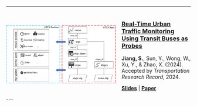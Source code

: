 <!-- ---
title: "Real-Time Urban Traffic Monitoring Using Transit Buses as Probes"
collection: publications
category: manuscripts
# permalink: /publication/2009-10-01-paper-title-number-1
permalink: /publication/TRR-2024
# excerpt: 'This paper is about the number 1. The number 2 is left for future work.'
date: 2024-07-25
venue: 'Transportation Research Record'
# slidesurl: 'http://academicpages.github.io/files/slides1.pdf'
slidesurl: 'https://github.com/skjiang07/skjiang07.github.io/blob/master/files/TRR-Slides-2024.pdf'
paperurl: 'https://doi.org/10.1177/03611981241260708'
citation: 'Jiang, S., Sun, Y., Wong, W., Xu, Y., & Zhao, X. (2024). Real-Time Urban Traffic Monitoring Using Transit Buses as Probes. Transportation Research Record, 0(0). https://doi.org/10.1177/03611981241260708'
--- -->

---
<div style="display: flex; align-items: center;">
    <img src="/images/TRR-2024-Figure.png" alt="TRR 2024 Figure" width="300px" style="margin-right: 15px;">
    <div>
        <h3><a href="https://doi.org/10.1177/03611981241260708">Real-Time Urban Traffic Monitoring Using Transit Buses as Probes</a></h3>
        <p><strong>Jiang, S.</strong>, Sun, Y., Wong, W., Xu, Y., & Zhao, X. (2024). Accepted by <em>Transportation Research Record</em>, 2024.</p>
        <p><a href="https://skjiang07.github.io/files/TRR-Slides-2024.pdf"><strong>Slides</strong></a> | 
        <a href="https://doi.org/10.1177/03611981241260708"><strong>Paper</strong></a></p>
    </div>
</div>
---